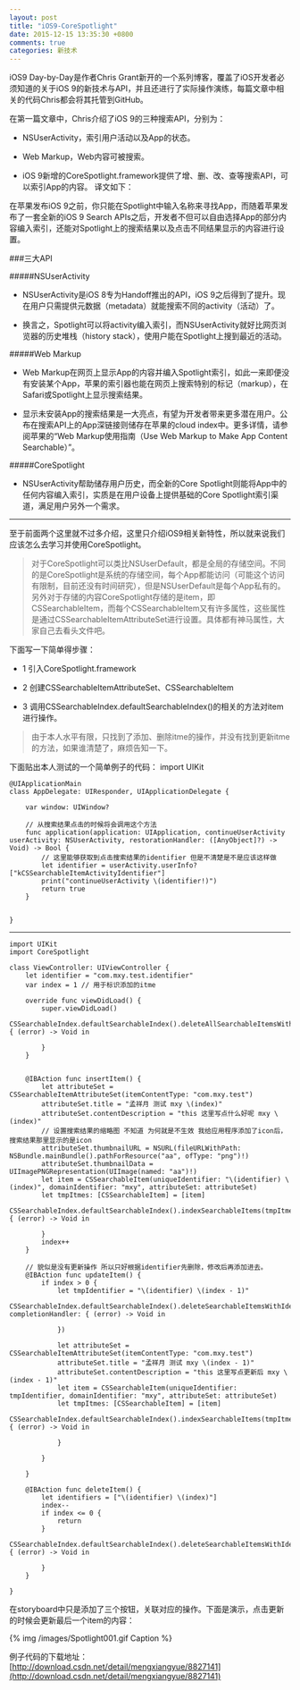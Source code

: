 ```yaml
---
layout: post
title: "iOS9-CoreSpotlight"
date: 2015-12-15 13:35:30 +0800
comments: true
categories: 新技术
---
```


iOS9 Day-by-Day是作者Chris Grant新开的一个系列博客，覆盖了iOS开发者必须知道的关于iOS 9的新技术与API，并且还进行了实际操作演练，每篇文章中相关的代码Chris都会将其托管到GitHub。

在第一篇文章中，Chris介绍了iOS 9的三种搜索API，分别为：

* NSUserActivity，索引用户活动以及App的状态。

* Web Markup，Web内容可被搜索。

* iOS 9新增的CoreSpotlight.framework提供了增、删、改、查等搜索API，可以索引App的内容。
译文如下：

在苹果发布iOS 9之前，你只能在Spotlight中输入名称来寻找App，而随着苹果发布了一套全新的iOS 9 Search APIs之后，开发者不但可以自由选择App的部分内容编入索引，还能对Spotlight上的搜索结果以及点击不同结果显示的内容进行设置。

###三大API


<!--more-->



#####NSUserActivity

- NSUserActivity是iOS 8专为Handoff推出的API，iOS 9之后得到了提升。现在用户只需提供元数据（metadata）就能搜索不同的activity（活动）了。

- 换言之，Spotlight可以将activity编入索引，而NSUserActivity就好比网页浏览器的历史堆栈（history stack），使用户能在Spotlight上搜到最近的活动。

#####Web Markup

- Web Markup在网页上显示App的内容并编入Spotlight索引，如此一来即便没有安装某个App，苹果的索引器也能在网页上搜索特别的标记（markup），在Safari或Spotlight上显示搜索结果。

- 显示未安装App的搜索结果是一大亮点，有望为开发者带来更多潜在用户。公布在搜索API上的App深链接则储存在苹果的cloud index中。更多详情，请参阅苹果的“Web Markup使用指南（Use Web Markup to Make App Content Searchable）”。

#####CoreSpotlight

- NSUserActivity帮助储存用户历史，而全新的Core Spotlight则能将App中的任何内容编入索引，实质是在用户设备上提供基础的Core Spotlight索引渠道，满足用户另外一个需求。

***

至于前面两个这里就不过多介绍，这里只介绍iOS9相关新特性，所以就来说我们应该怎么去学习并使用CoreSpotlight。

> 对于CoreSpotlight可以类比NSUserDefault，都是全局的存储空间。不同的是CoreSpotlight是系统的存储空间，每个App都能访问（可能这个访问有限制，目前还没有时间研究），但是NSUserDefault是每个App私有的。另外对于存储的内容CoreSpotlight存储的是item，即CSSearchableItem，而每个CSSearchableItem又有许多属性，这些属性是通过CSSearchableItemAttributeSet进行设置。具体都有神马属性，大家自己去看头文件吧。

 下面写一下简单得步骤：

* 1 引入CoreSpotlight.framework

* 2 创建CSSearchableItemAttributeSet、CSSearchableItem

* 3 调用CSSearchableIndex.defaultSearchableIndex()的相关的方法对item进行操作。

> 由于本人水平有限，只找到了添加、删除itme的操作，并没有找到更新itme的方法，如果谁清楚了，麻烦告知一下。

 下面贴出本人测试的一个简单例子的代码：
	import UIKit

	@UIApplicationMain
	class AppDelegate: UIResponder, UIApplicationDelegate {
	
	    var window: UIWindow?
	
	    // 从搜索结果点击的时候将会调用这个方法
	    func application(application: UIApplication, continueUserActivity userActivity: NSUserActivity, restorationHandler: ([AnyObject]?) -> Void) -> Bool {
	        // 这里能够获取到点击搜索结果的identifier 但是不清楚是不是应该这样做
	        let identifier = userActivity.userInfo?["kCSSearchableItemActivityIdentifier"]
	        print("continueUserActivity \(identifier!)")
	        return true
	    }
	
	
	}



***

	 
	import UIKit
	import CoreSpotlight
	
	class ViewController: UIViewController {
	    let identifier = "com.mxy.test.identifier"
	    var index = 1 // 用于标识添加的itme
	
	    override func viewDidLoad() {
	        super.viewDidLoad()
	        CSSearchableIndex.defaultSearchableIndex().deleteAllSearchableItemsWithCompletionHandler { (error) -> Void in
	            
	        }
	    }
	    
	    
	    @IBAction func insertItem() {
	        let attributeSet = CSSearchableItemAttributeSet(itemContentType: "com.mxy.test")
	        attributeSet.title = "孟祥月 测试 mxy \(index)"
	        attributeSet.contentDescription = "this 这里写点什么好呢 mxy \(index)"
	        // 设置搜索结果的缩略图 不知道 为何就是不生效 我给应用程序添加了icon后，搜索结果那里显示的是icon
	        attributeSet.thumbnailURL = NSURL(fileURLWithPath: NSBundle.mainBundle().pathForResource("aa", ofType: "png")!)
	        attributeSet.thumbnailData = UIImagePNGRepresentation(UIImage(named: "aa")!)
	        let item = CSSearchableItem(uniqueIdentifier: "\(identifier) \(index)", domainIdentifier: "mxy", attributeSet: attributeSet)
	        let tmpItmes: [CSSearchableItem] = [item]
	        CSSearchableIndex.defaultSearchableIndex().indexSearchableItems(tmpItmes) { (error) -> Void in
	            
	        }
	        index++
	    }
	    
	    // 貌似是没有更新操作 所以只好根据identifier先删除，修改后再添加进去。
	    @IBAction func updateItem() {
	        if index > 0 {
	            let tmpIdentifier = "\(identifier) \(index - 1)"
	            CSSearchableIndex.defaultSearchableIndex().deleteSearchableItemsWithIdentifiers([tmpIdentifier], completionHandler: { (error) -> Void in
	                
	            })
	            
	            let attributeSet = CSSearchableItemAttributeSet(itemContentType: "com.mxy.test")
	            attributeSet.title = "孟祥月 测试 mxy \(index - 1)"
	            attributeSet.contentDescription = "this 这里写点更新后 mxy \(index - 1)"
	            let item = CSSearchableItem(uniqueIdentifier: tmpIdentifier, domainIdentifier: "mxy", attributeSet: attributeSet)
	            let tmpItmes: [CSSearchableItem] = [item]
	            CSSearchableIndex.defaultSearchableIndex().indexSearchableItems(tmpItmes) { (error) -> Void in
	                
	            }
	            
	        }
	    
	    }
	    
	    @IBAction func deleteItem() {
	        let identifiers = ["\(identifier) \(index)"]
	        index--
	        if index <= 0 {
	            return
	        }
	        CSSearchableIndex.defaultSearchableIndex().deleteSearchableItemsWithIdentifiers(identifiers) { (error) -> Void in
	            
	        }
	    }
	
	}


在storyboard中只是添加了三个按钮，关联对应的操作。下面是演示，点击更新的时候会更新最后一个item的内容：




{% img /images/Spotlight001.gif Caption %}  


例子代码的下载地址：[http://download.csdn.net/detail/mengxiangyue/8827141](http://download.csdn.net/detail/mengxiangyue/8827141)